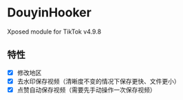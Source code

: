 # DouyinHooker
Xposed module for TikTok v4.9.8

## 特性
- [x] 修改地区
- [x] 去水印保存视频（清晰度不变的情况下保存更快、文件更小）
- [x] 点赞自动保存视频（需要先手动操作一次保存视频）
